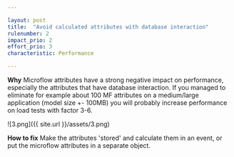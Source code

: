 ```yaml
---

layout: post
title:  "Avoid calculated attributes with database interaction"
rulenumber: 2
impact_prio: 2
effort_prio: 3
characteristic: Performance

---
```


**Why**
Microflow attributes have a strong negative impact on performance, especially the attributes that have database interaction. If you managed to eliminate for example about 100 MF attributes on a medium/large application (model size +- 100MB) you will probably increase performance on load tests with factor 3-6.

![3.png]({{ site.url }}/assets/3.png)

**How to fix**
Make the attributes 'stored' and calculate them in an event, or put the microflow attributes in a separate object.
